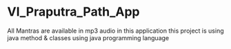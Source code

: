 # VI_Praputra_Path_App
All Mantras are available in mp3 audio in this application
this project is using java method & classes using java programming language
